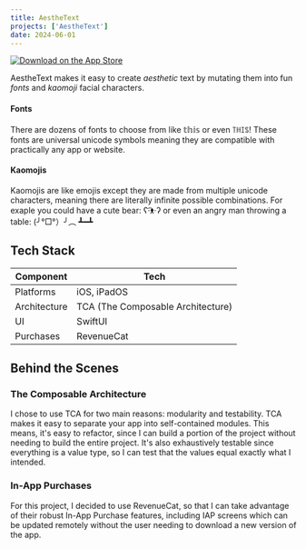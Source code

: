 ```yaml
---
title: AestheText
projects: ['AestheText']
date: 2024-06-01
---
```


<a href="https://apps.apple.com/app/kaomoji-fonts-aesthetext/id6502849857">
  <img src="https://developer.apple.com/app-store/marketing/guidelines/images/badge-download-on-the-app-store.svg" alt="Download on the App Store">
</a>

AestheText makes it easy to create _aesthetic_ text by mutating them into fun _fonts_ and _kaomoji_ facial characters. 

#### Fonts
There are dozens of fonts to choose from like 𝕥𝕙𝕚𝕤 or even ꓄ꀍꀤꌚ! These fonts are universal unicode symbols meaning they are compatible with practically any app or website. 
#### Kaomojis
Kaomojis are like emojis except they are made from multiple unicode characters, meaning there are literally infinite possible combinations. For exaple you could have a cute bear: ʕ·͡ᴥ·ʔ or even an angry man throwing a table: (╯°□°）╯︵ ┻━┻

## Tech Stack 
| Component    | Tech                              |
| ------------ | --------------------------------- |
| Platforms    | iOS, iPadOS                       |
| Architecture | TCA (The Composable Architecture) |
| UI           | SwiftUI                           |
| Purchases    | RevenueCat                        |

## Behind the Scenes
### The Composable Architecture
I chose to use TCA for two main reasons: modularity and testability. TCA makes it easy to separate your app into self-contained modules. This means, it's easy to refactor, since I can build a portion of the project without needing to build the entire project. It's also exhaustively testable since everything is a value type, so I can test that the values equal exactly what I intended. 

### In-App Purchases
For this project, I decided to use RevenueCat, so that I can take advantage of their robust In-App Purchase features, including IAP screens which can be updated remotely without the user needing to download a new version of the app. 
